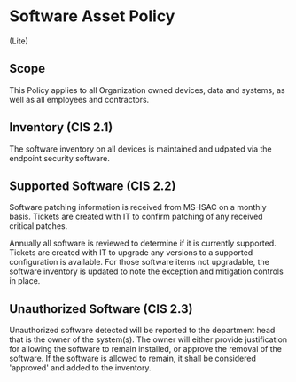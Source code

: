 # Software Asset Policy
(Lite)
## Scope
This Policy applies to all Organization owned devices, data and systems, as well as all employees and contractors.
## Inventory (CIS 2.1)
The software inventory on all devices is maintained and udpated via the endpoint security software.

## Supported Software (CIS 2.2)
Software patching information is received from MS-ISAC on a monthly basis.  Tickets are created with IT to confirm patching of any received critical patches.

Annually all software is reviewed to determine if it is currently supported.  Tickets are created with IT to upgrade any versions to a supported configuration is available. For those software items not upgradable, the software inventory is updated to note the exception and mitigation controls in place.

## Unauthorized Software (CIS 2.3)
Unauthorized software detected will be reported to the department head that is the owner of the system(s). The owner will either provide justification for allowing the software to remain installed, or approve the removal of the software. If the software is allowed to remain, it shall be considered 'approved' and added to the inventory.

